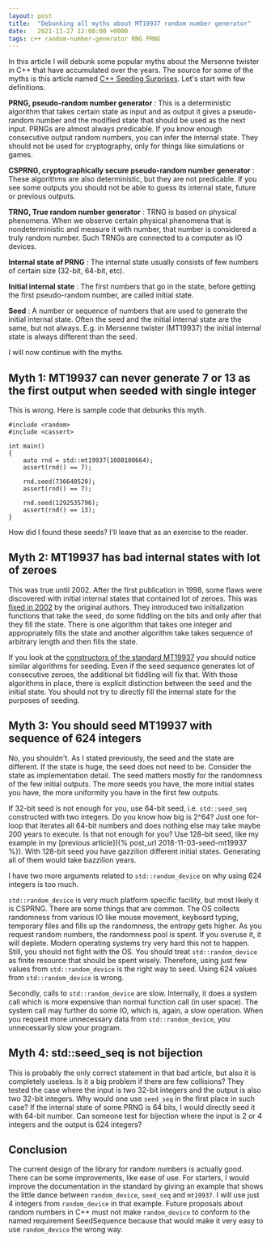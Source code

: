 ```yaml
---
layout: post
title:  "Debunking all myths about MT19937 random number generator"
date:   2021-11-27 12:00:00 +0000
tags: c++ random-number-generator RNG PRNG
---
```


In this article I will debunk some popular myths about the Mersenne twister in
C++ that have accumulated over the years. The source for some of the myths is
this article named
[C++ Seeding Surprises](https://www.pcg-random.org/posts/cpp-seeding-surprises.html).
Let's start with few definitions.

**PRNG, pseudo-random number generator**
: This is a deterministic algorithm that takes certain state as input and as
  output it gives a pseudo-random number and the modified state that should
  be used as the next input. PRNGs are almost always predicable. If you know enough
  consecutive output random numbers, you can infer the internal state. They
  should not be used for cryptography, only for things like simulations or
  games.

**CSPRNG, cryptographically secure pseudo-random number generator**
: These algorithms are also deterministic, but they are not predicable. If you
  see some outputs you should not be able to guess its internal state, future
  or previous outputs.

**TRNG, True random number generator**
: TRNG is based on physical phenomena. When we observe certain physical
  phenomena that is nondeterministic and measure it with number, that number is
  considered a truly random number. Such TRNGs are connected to a computer as
  IO devices.

**Internal state of PRNG**
: The internal state usually consists of few numbers of certain size
  (32-bit, 64-bit, etc).

**Initial internal state**
: The first numbers that go in the state, before getting the first pseudo-random
  number, are called initial state.

**Seed**
: A number or sequence of numbers that are used to generate the initial internal
  state. Often the seed and the initial internal state are the same, but not
  always. E.g. in Mersenne twister (MT19937) the initial internal state is
  always different than the seed.

I will now continue with the myths.

## Myth 1: MT19937 can never generate 7 or 13 as the first output when seeded with single integer

This is wrong. Here is sample code that debunks this myth.

```
#include <random>
#include <cassert>

int main()
{
	auto rnd = std::mt19937(1080100664);
	assert(rnd() == 7);

	rnd.seed(736640520);
	assert(rnd() == 7);

	rnd.seed(1292535796);
	assert(rnd() == 13);
}
```

How did I found these seeds? I'll leave that as an exercise to the reader.

## Myth 2: MT19937 has bad internal states with lot of zeroes

This was true until 2002. After the first publication in 1998, some flaws were
discovered with initial internal states that contained lot of zeroes. This was
[fixed in 2002](http://www.math.sci.hiroshima-u.ac.jp/m-mat/MT/MT2002/emt19937ar.html)
by the original authors. They introduced two initialization functions that take
the seed, do some fiddling on the bits and only after that they fill the state.
There is one algorithm that takes one integer and appropriately fills the state
and another algorithm take takes sequence of arbitrary length and then fills the
state.

If you look at the [constructors of the standard MT19937](https://en.cppreference.com/w/cpp/numeric/random/mersenne_twister_engine/mersenne_twister_engine)
you should notice similar algorithms for seeding. Even if the seed sequence
generates lot of consecutive zeroes, the additional bit fiddling will fix that.
With those algorithms in place, there is explicit distinction between the seed
and the initial state. You should not try to directly fill the internal state
for the purposes of seeding.

## Myth 3: You should seed MT19937 with sequence of 624 integers

No, you shouldn't. As I stated previously, the seed and the state are different.
If the state is huge, the seed does not need to be. Consider the state
as implementation detail. The seed matters mostly for the randomness of the few
initial outputs. The more seeds you have, the more initial states you have,
the more uniformity you have in the first few outputs.

If 32-bit seed is not enough for you, use 64-bit seed, i.e. `std::seed_seq`
constructed with two integers. Do you know how big is 2^64? Just one for-loop
that iterates all 64-bit numbers and does nothing else may take maybe 200 years
to execute. Is that not enough for you? Use 128-bit seed, like my example in my
[previous article]({% post_url 2018-11-03-seed-mt19937 %}). With 128-bit seed you have
gazzilion different initial states. Generating all of them would take bazzilion years.

I have two more arguments related to `std::random_device` on why using 624
integers is too much.

`std::random_device` is very much platform specific facility, but most likely it
is CSPRNG. There are some things that are common. The OS collects randomness
from various IO like mouse movement, keyboard typing, temporary files and fills
up the randomness, the entropy gets higher. As you request random numbers, the
randomness pool is spent. If you overuse it, it will deplete. Modern operating
systems try very hard this not to happen. Still, you should not fight with the
OS. You should treat `std::random_device` as finite resource that should be
spent wisely. Therefore, using just few values from `std::random_device` is the
right way to seed. Using 624 values from `std::random_device` is wrong.

Secondly, calls to `std::random_device` are slow. Internally, it does a system
call which is more expensive than normal function call (in user space). The system
call may further do some IO, which is, again, a slow operation. When you request
more unnecessary data from `std::random_device`, you unnecessarily slow your program.

## Myth 4: std::seed_seq is not bijection

This is probably the only correct statement in that bad article, but also it is
completely useless. Is it a big problem if there are few collisions? They tested the case
where the input is two 32-bit integers and the output is also two 32-bit integers.
Why would one use `seed_seq` in the first place in such case? If the internal
state of some PRNG is 64 bits, I would directly seed it with 64-bit number. Can
someone test for bijection where the input is 2 or 4 integers and the output is
624 integers? 

## Conclusion

The current design of the library for random numbers is actually good.
There can be some improvements, like ease of use. For starters, I would improve the
documentation in the standard by giving an example that shows the little dance between `random_device`,
`seed_seq` and `mt19937`. I will use just 4 integers from `random_device` in that example.
Future proposals about random numbers in C++ must not make `random_device` to conform to
the named requirement SeedSequence because that would make it very easy to use
`random_device` the wrong way.
